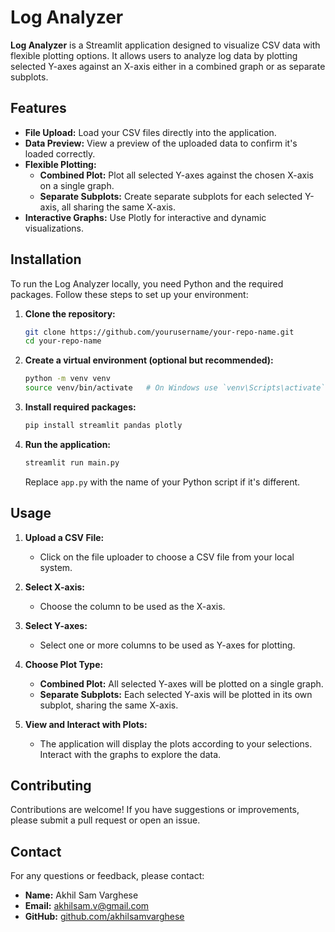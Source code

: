 

# Log Analyzer

**Log Analyzer** is a Streamlit application designed to visualize CSV data with flexible plotting options. It allows users to analyze log data by plotting selected Y-axes against an X-axis either in a combined graph or as separate subplots.

## Features

- **File Upload:** Load your CSV files directly into the application.
- **Data Preview:** View a preview of the uploaded data to confirm it's loaded correctly.
- **Flexible Plotting:**
  - **Combined Plot:** Plot all selected Y-axes against the chosen X-axis on a single graph.
  - **Separate Subplots:** Create separate subplots for each selected Y-axis, all sharing the same X-axis.
- **Interactive Graphs:** Use Plotly for interactive and dynamic visualizations.

## Installation

To run the Log Analyzer locally, you need Python and the required packages. Follow these steps to set up your environment:

1. **Clone the repository:**

   ```bash
   git clone https://github.com/yourusername/your-repo-name.git
   cd your-repo-name
   ```

2. **Create a virtual environment (optional but recommended):**

   ```bash
   python -m venv venv
   source venv/bin/activate   # On Windows use `venv\Scripts\activate`
   ```

3. **Install required packages:**

   ```bash
   pip install streamlit pandas plotly
   ```

4. **Run the application:**

   ```bash
   streamlit run main.py
   ```

   Replace `app.py` with the name of your Python script if it's different.

## Usage

1. **Upload a CSV File:**
   - Click on the file uploader to choose a CSV file from your local system.

2. **Select X-axis:**
   - Choose the column to be used as the X-axis.

3. **Select Y-axes:**
   - Select one or more columns to be used as Y-axes for plotting.

4. **Choose Plot Type:**
   - **Combined Plot:** All selected Y-axes will be plotted on a single graph.
   - **Separate Subplots:** Each selected Y-axis will be plotted in its own subplot, sharing the same X-axis.

5. **View and Interact with Plots:**
   - The application will display the plots according to your selections. Interact with the graphs to explore the data.


## Contributing

Contributions are welcome! If you have suggestions or improvements, please submit a pull request or open an issue.



## Contact

For any questions or feedback, please contact:

- **Name:** Akhil Sam Varghese
- **Email:** akhilsam.v@gmail.com
- **GitHub:** [github.com/akhilsamvarghese](https://github.com/akhilsamvarghese)
